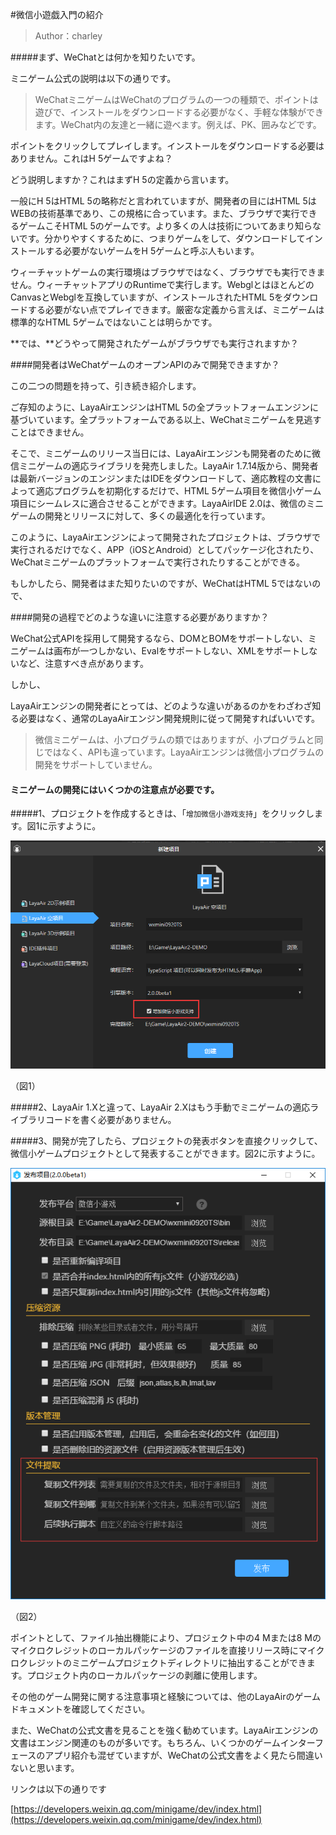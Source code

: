 #微信小遊戯入門の紹介

>Author：charley

#####まず、WeChatとは何かを知りたいです。

ミニゲーム公式の説明は以下の通りです。

>WeChatミニゲームはWeChatのプログラムの一つの種類で、ポイントは遊びで、インストールをダウンロードする必要がなく、手軽な体験ができます。WeChat内の友達と一緒に遊べます。例えば、PK、囲みなどです。

ポイントをクリックしてプレイします。インストールをダウンロードする必要はありません。これはH 5ゲームですよね？

どう説明しますか？これはまずH 5の定義から言います。

一般にH 5はHTML 5の略称だと言われていますが、開発者の目にはHTML 5はWEBの技術基準であり、この規格に合っています。また、ブラウザで実行できるゲームこそHTML 5のゲームです。より多くの人は技術についてあまり知らないです。分かりやすくするために、つまりゲームをして、ダウンロードしてインストールする必要がないゲームをH 5ゲームと呼ぶ人もいます。

ウィーチャットゲームの実行環境はブラウザではなく、ブラウザでも実行できません。ウィーチャットアプリのRuntimeで実行します。WebglとはほとんどのCanvasとWebglを互換していますが、インストールされたHTML 5をダウンロードする必要がない点でプレイできます。厳密な定義から言えば、ミニゲームは標準的なHTML 5ゲームではないことは明らかです。

**では、**どうやって開発されたゲームがブラウザでも実行されますか？

####開発者はWeChatゲームのオープンAPIのみで開発できますか？

この二つの問題を持って、引き続き紹介します。

ご存知のように、LayaAirエンジンはHTML 5の全プラットフォームエンジンに基づいています。全プラットフォームである以上、WeChatミニゲームを見逃すことはできません。

そこで、ミニゲームのリリース当日には、LayaAirエンジンも開発者のために微信ミニゲームの適応ライブラリを発売しました。LayaAir 1.7.14版から、開発者は最新バージョンのエンジンまたはIDEをダウンロードして、適応教程の文書によって適応プログラムを初期化するだけで、HTML 5ゲーム項目を微信小ゲーム項目にシームレスに適合させることができます。LayaAirIDE 2.0は、微信のミニゲームの開発とリリースに対して、多くの最適化を行っています。

このように、LayaAirエンジンによって開発されたプロジェクトは、ブラウザで実行されるだけでなく、APP（iOSとAndroid）としてパッケージ化されたり、WeChatミニゲームのプラットフォームで実行されたりすることができる。

もしかしたら、開発者はまた知りたいのですが、WeChatはHTML 5ではないので、

####開発の過程でどのような違いに注意する必要がありますか？

WeChat公式APIを採用して開発するなら、DOMとBOMをサポートしない、ミニゲームは画布が一つしかない、Evalをサポートしない、XMLをサポートしないなど、注意すべき点があります。

しかし、

LayaAirエンジンの開発者にとっては、どのような違いがあるのかをわざわざ知る必要はなく、通常のLayaAirエンジン開発規則に従って開発すればいいです。

>微信ミニゲームは、小プログラムの類ではありますが、小プログラムと同じではなく、APIも違っています。LayaAirエンジンは微信小プログラムの開発をサポートしていません。

#### **ミニゲームの開発にはいくつかの注意点が必要です。**

#####1、プロジェクトを作成するときは、「`增加微信小游戏支持`」をクリックします。図1に示すように。

![图1](img/2.png) 


（図1）

#####2、LayaAir 1.Xと違って、LayaAir 2.Xはもう手動でミニゲームの適応ライブラリコードを書く必要がありません。

#####3、開発が完了したら、プロジェクトの発表ボタンを直接クリックして、微信小ゲームプロジェクトとして発表することができます。図2に示すように。

![图1](img/3.png)  


（図2）

ポイントとして、ファイル抽出機能により、プロジェクト中の4 Mまたは8 Mのマイクロクレジットのローカルパッケージのファイルを直接リリース時にマイクロクレジットのミニゲームプロジェクトディレクトリに抽出することができます。プロジェクト内のローカルパッケージの剥離に使用します。



その他のゲーム開発に関する注意事項と経験については、他のLayaAirのゲームドキュメントを確認してください。



また、WeChatの公式文書を見ることを強く勧めています。LayaAirエンジンの文書はエンジン関連のものが多いです。もちろん、いくつかのゲームインターフェースのアプリ紹介も混ぜていますが、WeChatの公式文書をよく見たら間違いないと思います。



リンクは以下の通りです

[https://developers.weixin.qq.com/minigame/dev/index.html](https://developers.weixin.qq.com/minigame/dev/index.html)

